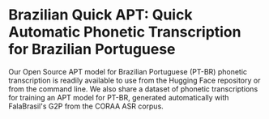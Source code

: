 # Brazilian Quick APT: Quick Automatic Phonetic Transcription for Brazilian Portuguese

Our Open Source APT model for Brazilian Portuguese (PT-BR) phonetic transcription is readily available to use from the Hugging Face repository or from the command line. We also share a dataset of phonetic transcriptions for training an APT model for PT-BR, generated automatically with FalaBrasil's G2P from the CORAA ASR corpus.
